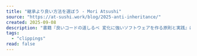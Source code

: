 ```yaml
---
title: "継承より良い方法を選ぼう - Mori Atsushi"
source: "https://at-sushi.work/blog/2025-anti-inheritance/"
created: 2025-09-08
description: "書籍『良いコードの道しるべ 変化に強いソフトウェアを作る原則と実践』に書ききれなかった内容を書き記すシリーズ第2弾として、オブジェクト指向プログラミングにおけるクラスの継承の置き換えについて紹介します。<br/>すでに多くの記事でも言及されている通り、クラスの継承はしばしば保守性に関する重大な問題をもたらします。<br/>私自身、継承によって複雑になったコードに幾度となく悩まされてきました。<br/>このブログ記事では、継承ではなく具体的にどのようなコードを書くべきかについて紹介します。"
tags:
  - "clippings"
read: false
---
```

